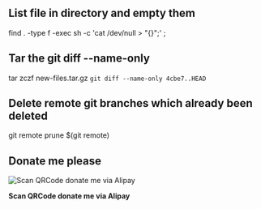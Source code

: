 ## List file in directory and empty them
find . -type f -exec sh -c 'cat /dev/null > "{}";' \;
## Tar the git diff --name-only
tar zczf new-files.tar.gz `git diff --name-only 4cbe7..HEAD`
## Delete remote git branches which already been deleted
git remote prune $(git remote)

## Donate me please

![Scan QRCode donate me via Alipay](https://www.netroby.com/assets/images/alipayme.jpg)

**Scan QRCode donate me via Alipay**
